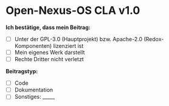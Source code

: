 <!-- CLA Template für spätere Änderungen -->
# Open-Nexus-OS CLA v1.0

**Ich bestätige, dass mein Beitrag:**
- [ ] Unter der GPL-3.0 (Hauptprojekt) bzw. Apache-2.0 (Redox-Komponenten) lizenziert ist
- [ ] Mein eigenes Werk darstellt
- [ ] Rechte Dritter nicht verletzt

**Beitragstyp:**
- [ ] Code
- [ ] Dokumentation
- [ ] Sonstiges: _____